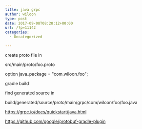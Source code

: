 ```yaml
---
title: java grpc
author: wiloon
type: post
date: 2017-09-08T08:28:12+00:00
url: /?p=11142
categories:
  - Uncategorized

---
```

create proto file in
  
src/main/proto/foo.proto

option java_package = "com.wiloon.foo";

gradle build
  
find generated source in
  
build/generated/source/proto/main/grpc/com/wiloon/foo/foo.java

https://grpc.io/docs/quickstart/java.html

https://github.com/google/protobuf-gradle-plugin